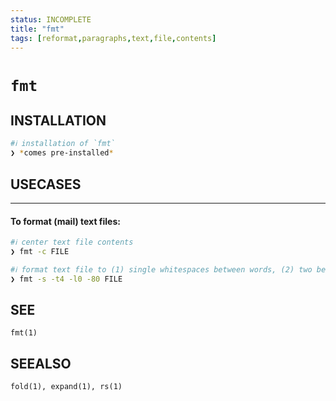 ```yaml
---
status: INCOMPLETE
title: "fmt"
tags: [reformat,paragraphs,text,file,contents]
---
```


# `fmt`

## INSTALLATION


```bash
#ℹ︎ installation of `fmt`
❯ *comes pre-installed*
```


## USECASES

----
#### To format (mail) text files:


```bash
#ℹ︎ center text file contents
❯ fmt -c FILE
```



```bash
#ℹ︎ format text file to (1) single whitespaces between words, (2) two between sentences, specified tabs width (4), preserve/convert spaces, and specified (80) maximum line column width
❯ fmt -s -t4 -l0 -80 FILE
```



## SEE

    fmt(1)

## SEEALSO

    fold(1), expand(1), rs(1)

